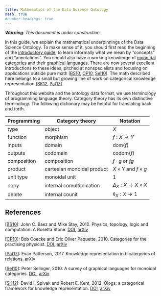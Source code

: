```yaml
---
title: Mathematics of the Data Science Ontology
math: true
#number-headings: true
---
```


_**Warning**: This document is under construction._

In this guide, we explain the mathematical underpinnings of the Data Science Ontology. To make sense of it, you should first read the beginning of the [introductory guide](/help/intro), to learn informally what we mean by “concepts” and “annotations”. You should also have a working knowledge of [monoidal categories](https://ncatlab.org/nlab/show/monoidal+category) and their [graphical languages](https://ncatlab.org/nlab/show/string+diagram). There are now several excellent introductions to these ideas, pitched at nonspecialists and focusing on applications outside pure math [[BS10], [CP10], [Sel10]]. The math described here belongs to a small but growing line of work on categorical knowledge representation [[SK12], [Pat17]].

Throughout this website and the ontology data format, we use terminology of programming language theory. Category theory has its own distinctive terminology. The following dictionary may be helpful for translating back and forth.

| Programming | Category theory            | Notation                      |
| ----------- | -------------------------- | ----------------------------- |
| type        | object                     | $X$                           |
| function    | morphism                   | $f: X \to Y$                  |
| inputs      | domain                     | $\text{dom}(f)$               |
| outputs     | codomain                   | $\text{codom}(f)$             |
| composition | composition                | $f \cdot g$ or $fg$           |
| product     | cartesian monoidal product | $X \times Y$ and $f \times g$ |
| unit type   | monoidal unit              | $1$                           |
| copy        | internal comultiplication  | $\Delta_X: X \to X \times X$  |
| delete      | internal counit            | $\lozenge_X: X \to 1$         |

## References

[bs10]: #

\[[BS10]]: John C. Baez and Mike Stay, 2010.
Physics, topology, logic and computation: A Rosetta Stone.
[DOI](https://doi.org/10.1007/978-3-642-12821-9_2),
[arXiv](https://arxiv.org/abs/0903.0340)

[cp10]: #

\[[CP10]]: Bob Coecke and Eric Oliver Paquette, 2010.
Categories for the practising physicist.
[DOI](https://doi.org/10.1007/978-3-642-12821-9_3),
[arXiv](https://arxiv.org/abs/0905.3010)

[pat17]: #

\[[Pat17]]: Evan Patterson, 2017.
Knowledge representation in bicategories of relations.
[arXiv](https://arxiv.org/abs/1706.00526)

[sel10]: #

\[[Sel10]]: Peter Selinger, 2010.
A survey of graphical languages for monoidal categories.
[DOI](https://doi.org/10.1007/978-3-642-12821-9_4),
[arXiv](https://arxiv.org/abs/0908.3347)

[sk12]: #

\[[SK12]]: David I. Spivak and Robert E. Kent, 2012.
Ologs: a categorical framework for knowledge representation.
[DOI](https://doi.org/10.1371/journal.pone.0024274),
[arXiv](https://arxiv.org/abs/1102.1889)
